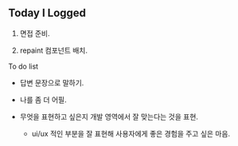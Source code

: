 ## Today I Logged

1. 면접 준비.

2. repaint 컴포넌트 배치.

To do list

- 답변 문장으로 말하기.

- 나를 좀 더 어필.

- 무엇을 표현하고 싶은지 개발 영역에서 잘 맞는다는 것을 표현.

  - ui/ux 적인 부분을 잘 표현해 사용자에게 좋은 경험을 주고 싶은 마음.
